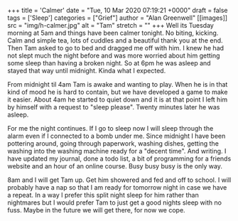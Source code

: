 +++
title = 'Calmer'
date = "Tue, 10 Mar 2020 07:19:21 +0000"
draft = false
tags = ['Sleep']
categories = ["Grief"]
author = "Alan Greenwell"
[[images]]
  src = "img/h-calmer.jpg"
  alt = "Tam"
  stretch = ""
+++
Well its Tuesday morning at 5am and things have been calmer tonight. No biting, kicking. Calm and simple tea, lots of cuddles and a beautiful thank you at the end. Then Tam asked to go to bed and dragged me off with him. I knew he had not slept much the night before and was more worried about him getting some sleep than having a broken night. So at 6pm he was asleep and stayed that way until midnight. Kinda what I expected.
<!--more-->
From midnight til 4am Tam is awake and wanting to play. When he is in that kind of mood he is hard to contain, but we have developed a game to make it easier. About 4am he started to quiet down and it is at that point I left him by himself with a request to "sleep please". Twenty minutes later he was asleep.

For me the night continues. If I go to sleep now I will sleep through the alarm even if I connected to a bomb under me. Since midnight I have been pottering around, going through paperwork, washing dishes, getting the washing into the washing machine ready for a "decent time". And writing. I have updated my journal, done a todo list, a bit of programming for a friends website and an hour of an online course. Busy busy busy is the only way.

8am and I will get Tam up. Get him showered and fed and off to school. I will probably have a nap so that I am ready for tomorrow night in case we have a repeat. In a way I prefer this split night sleep for him rather than nightmares but I would prefer Tam to just get a good nights sleep with no fuss. Maybe in the future we will get there, for now we cope.
